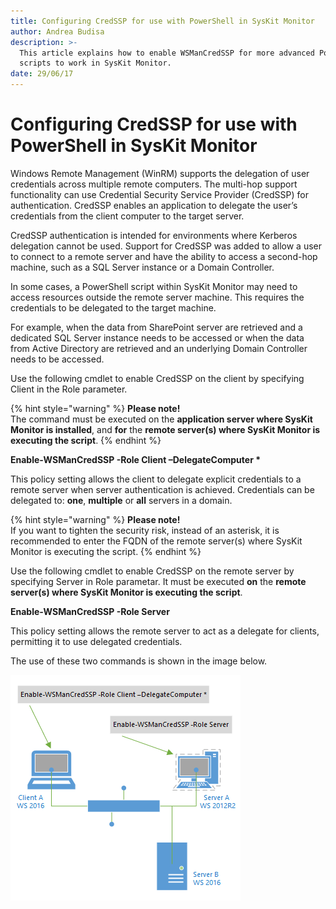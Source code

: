 ```yaml
---
title: Configuring CredSSP for use with PowerShell in SysKit Monitor
author: Andrea Budisa
description: >-
  This article explains how to enable WSManCredSSP for more advanced PowerShell
  scripts to work in SysKit Monitor.
date: 29/06/17
---
```


# Configuring CredSSP for use with PowerShell in SysKit Monitor

Windows Remote Management \(WinRM\) supports the delegation of user credentials across multiple remote computers. The multi-hop support functionality can use Credential Security Service Provider \(CredSSP\) for authentication. CredSSP enables an application to delegate the user’s credentials from the client computer to the target server.

CredSSP authentication is intended for environments where Kerberos delegation cannot be used. Support for CredSSP was added to allow a user to connect to a remote server and have the ability to access a second-hop machine, such as a SQL Server instance or a Domain Controller.

In some cases, a PowerShell script within SysKit Monitor may need to access resources outside the remote server machine. This requires the credentials to be delegated to the target machine.

For example, when the data from SharePoint server are retrieved and a dedicated SQL Server instance needs to be accessed or when the data from Active Directory are retrieved and an underlying Domain Controller needs to be accessed.

Use the following cmdlet to enable CredSSP on the client by specifying Client in the Role parameter.

{% hint style="warning" %}
**Please note!**  
The command must be executed on the **application server where SysKit Monitor is installed**, and **for** the **remote server\(s\) where SysKit Monitor is executing the script**.
{% endhint %}

**Enable-WSManCredSSP -Role Client –DelegateComputer \***

This policy setting allows the client to delegate explicit credentials to a remote server when server authentication is achieved. Credentials can be delegated to: **one**, **multiple** or **all** servers in a domain.

{% hint style="warning" %}
**Please note!**  
If you want to tighten the security risk, instead of an asterisk, it is recommended to enter the FQDN of the remote server\(s\) where SysKit Monitor is executing the script.
{% endhint %}

Use the following cmdlet to enable CredSSP on the remote server by specifying Server in Role parametar. It must be executed **on** the **remote server\(s\) where SysKit Monitor is executing the script**.

**Enable-WSManCredSSP -Role Server**

This policy setting allows the remote server to act as a delegate for clients, permitting it to use delegated credentials.

The use of these two commands is shown in the image below.

![](../.gitbook/assets/credsspcommands.png)

